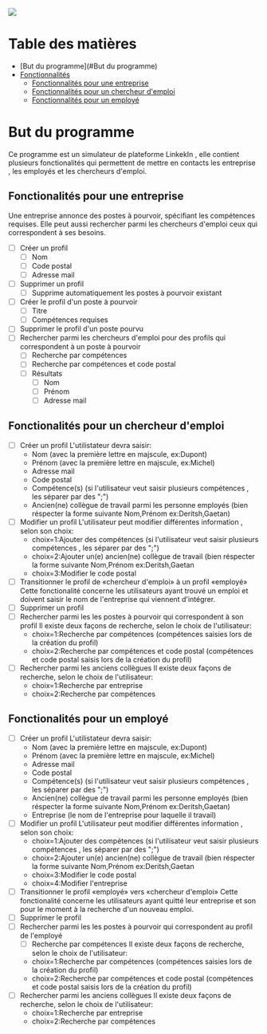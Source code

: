 ![](https://github.com/mamounchaoui/Chaoui-Mebrouki-Projet2020-New/workflows/Test%20master/badge.svg)



# Table des matières

- [But du programme](#But du programme)
- [Fonctionnalités](#sp%C3%A9cifications-fonctionelles)
    - [Fonctionnalités pour une entreprise](#fonctionalit%C3%A9s-pour-une-entreprise)
    - [Fonctionnalités pour un chercheur d'emploi](#fonctionalit%C3%A9s-pour-un-chercheur-demploi)
    - [Fonctionnalités pour un employé](#fonctionalit%C3%A9-pour-un-employ%C3%A9)

# But du programme

Ce programme est un simulateur de plateforme LinkekIn , elle contient plusieurs fonctionalités qui permettent de mettre en contacts les entreprise , les employés et les chercheurs d'emploi.

## Fonctionalités pour une entreprise

Une entreprise annonce des postes à pourvoir, spécifiant les compétences requises.
Elle peut aussi rechercher parmi les chercheurs d'emploi ceux qui correspondent à ses besoins.

- [ ] Créer un profil
    - [ ] Nom
    - [ ] Code postal
    - [ ] Adresse mail
- [ ] Supprimer un profil
    - [ ] Supprime automatiquement les postes à pourvoir existant
- [ ] Créer le profil d'un poste à pourvoir
    - [ ] Titre
    - [ ] Compétences requises
- [ ] Supprimer le profil d'un poste pourvu
- [ ] Rechercher parmi les chercheurs d'emploi pour des profils qui correspondent à un poste à pourvoir
    - [ ] Recherche par compétences
    - [ ] Recherche par compétences et code postal
    - [ ] Résultats
        - [ ] Nom
        - [ ] Prénom
        - [ ] Adresse mail

## Fonctionalités pour un chercheur d'emploi


- [ ] Créer un profil
    L'utilistateur devra saisir: 
    - Nom (avec la première lettre en majscule, ex:Dupont)
    - Prénom (avec la première lettre en majscule, ex:Michel)
    - Adresse mail
    - Code postal
    - Compétence(s) (si l'utilisateur veut saisir plusieurs compétences , les séparer par des ";")
    - Ancien(ne) collègue de travail parmi les personne employés (bien réspecter la forme suivante Nom,Prénom  ex:Deritsh,Gaetan)
- [ ] Modifier un profil
    L'utilisateur peut modifier différentes information , selon son choix:
    - choix=1:Ajouter des compétences (si l'utilisateur veut saisir plusieurs compétences , les séparer par des ";")
    - choix=2:Ajouter un(e) ancien(ne) collègue de travail (bien réspecter la forme suivante Nom,Prénom  ex:Deritsh,Gaetan
    - choix=3:Modifier le code postal
- [ ] Transitionner le profil de «chercheur d'emploi» à un profil «employé» 
    Cette fonctionalité concerne les utilisateurs ayant trouvé un emploi et doivent saisir le nom de l'entreprise qui viennent d'intégrer.
- [ ] Supprimer un profil
- [ ] Rechercher parmi les les postes à pourvoir qui correspondent à son profil 
Il existe deux façons de recherche, selon le choix de l'utilisateur:
    - choix=1:Recherche par compétences (compétences saisies lors de la création du profil)
    - choix=2:Recherche par compétences et code postal (compétences et code postal saisis lors de la création du profil)
- [ ] Rechercher parmi les anciens collègues
Il existe deux façons de recherche, selon le choix de l'utilisateur:
    - choix=1:Recherche par entreprise
    - choix=2:Recherche par compétences 

## Fonctionalités pour un employé


- [ ] Créer un profil
    L'utilistateur devra saisir: 
    - Nom (avec la première lettre en majscule, ex:Dupont)
    - Prénom (avec la première lettre en majscule, ex:Michel)
    - Adresse mail
    - Code postal
    - Compétence(s) (si l'utilisateur veut saisir plusieurs compétences , les séparer par des ";")
    - Ancien(ne) collègue de travail parmi les personne employés (bien réspecter la forme suivante Nom,Prénom  ex:Deritsh,Gaetan)
    - Entreprise (le nom de l'entreprise pour laquelle il travail)
- [ ] Modifier un profil
    L'utilisateur peut modifier différentes information , selon son choix:
    - choix=1:Ajouter des compétences (si l'utilisateur veut saisir plusieurs compétences , les séparer par des ";")
    - choix=2:Ajouter un(e) ancien(ne) collègue de travail (bien réspecter la forme suivante Nom,Prénom  ex:Deritsh,Gaetan
    - choix=3:Modifier le code postal
    - choix=4:Modifier l'entreprise
- [ ] Transitionner le profil «employé» vers «chercheur d'emploi»
    Cette fonctionalité concerne les utilisateurs ayant quitté leur entreprise et son pour le moment à la recherche d'un nouveau emploi.
- [ ] Supprimer le profil
- [ ] Rechercher parmi les les postes à pourvoir qui correspondent au profil de l'employé
    - [ ] Recherche par compétences
    Il existe deux façons de recherche, selon le choix de l'utilisateur:
    - choix=1:Recherche par compétences (compétences saisies lors de la création du profil)
    - choix=2:Recherche par compétences et code postal (compétences et code postal saisis lors de la création du profil)
- [ ] Rechercher parmi les anciens collègues
    Il existe deux façons de recherche, selon le choix de l'utilisateur:
    - choix=1:Recherche par entreprise
    - choix=2:Recherche par compétences 
